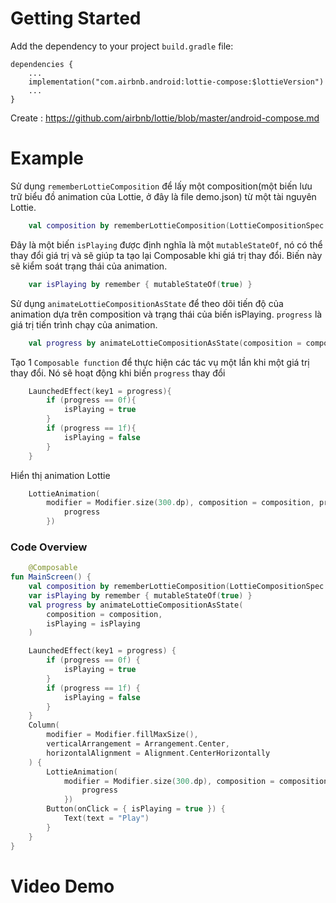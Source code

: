 # Getting Started
Add the dependency to your project `build.gradle` file:

<pre><code class="lang-groovy">dependencies {
    ...
    implementation("com.airbnb.android:lottie-compose:$lottieVersion")
    ...
}
</code></pre>

Create : https://github.com/airbnb/lottie/blob/master/android-compose.md

# Example

Sử dụng `rememberLottieComposition` để lấy một composition(một biến lưu trữ biểu đồ animation của Lottie, ở đây là file demo.json) từ một tài nguyên Lottie.
```kotlin
    val composition by rememberLottieComposition(LottieCompositionSpec.RawRes(R.raw.demo))
```

Đây là một biến `isPlaying` được định nghĩa là một `mutableStateOf`, nó có thể thay đổi giá trị và sẽ giúp ta tạo lại Composable khi giá trị thay đổi.
Biến này sẽ kiểm soát trạng thái của animation.
```kotlin
    var isPlaying by remember { mutableStateOf(true) }
```

Sử dụng `animateLottieCompositionAsState` để theo dõi tiến độ của animation dựa trên composition và trạng thái của biến isPlaying.
`progress` là giá trị tiến trình chạy của animation.
```kotlin
    val progress by animateLottieCompositionAsState(composition = composition, isPlaying = isPlaying)
```

Tạo 1 `Composable function` để thực hiện các tác vụ một lần khi một giá trị thay đổi. Nó sẽ hoạt động khi biến `progress` thay đổi
```kotlin
    LaunchedEffect(key1 = progress){
        if (progress == 0f){
            isPlaying = true
        }
        if (progress == 1f){
            isPlaying = false
        }
    }
```

Hiển thị animation Lottie
```kotlin
    LottieAnimation(
        modifier = Modifier.size(300.dp), composition = composition, progress = {
            progress
        })
```

### Code Overview
```kotlin
    @Composable
fun MainScreen() {
    val composition by rememberLottieComposition(LottieCompositionSpec.RawRes(R.raw.demo))
    var isPlaying by remember { mutableStateOf(true) }
    val progress by animateLottieCompositionAsState(
        composition = composition,
        isPlaying = isPlaying
    )

    LaunchedEffect(key1 = progress) {
        if (progress == 0f) {
            isPlaying = true
        }
        if (progress == 1f) {
            isPlaying = false
        }
    }
    Column(
        modifier = Modifier.fillMaxSize(),
        verticalArrangement = Arrangement.Center,
        horizontalAlignment = Alignment.CenterHorizontally
    ) {
        LottieAnimation(
            modifier = Modifier.size(300.dp), composition = composition, progress = {
                progress
            })
        Button(onClick = { isPlaying = true }) {
            Text(text = "Play")
        }
    }
}
```

# Video Demo

